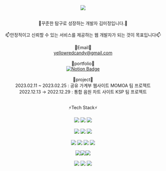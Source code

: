 
<div align="center">
    <img src="https://capsule-render.vercel.app/api?type=shark&color=gradient&height=300&section=header&text=Hello%20I'm%20mijeong%20Kim&fontSize=60&animation=fadeIn">
    <br><br>
<!-- ![header](https://capsule-render.vercel.app/api?type=shark&color=gradient&height=300&section=header&text=Hello%20I'm%20mijeong%20Kim&fontSize=60&animation=fadeIn)
 -->

🌱꾸준한 탐구로 성장하는 개발자 김미정입니다.🌱
<br><br>
📫안정적이고 신뢰할 수 있는 서비스를 제공하는 웹 개발자가 되는 것이 목표입니다📫
<br><br>
💌Email💌<br>
yellowredcandy@gmail.com
    <br><br>
💛portfolio💛<br>
[![Notion Badge](https://img.shields.io/badge/-Notion-000000?style=flat-square&logo=notion&logoColor=white&link=https://seen-hamburger-ce8.notion.site/8209f5522e37443b8718d918c267c5cc)](https://seen-hamburger-ce8.notion.site/8209f5522e37443b8718d918c267c5cc)
    <br><br>
🧡project🧡<br>
2023.02.11 ~ 2023.02.25 : 공유 가계부 웹사이트 MOMOA 팀 프로젝트<br>
2022.12.13 → 2022.12.29 : 통합 음원 차트 사이트 KSP 팀 프로젝트 <br><br>
    
⚡Tech Stack⚡<br><br>
<img src="https://img.shields.io/badge/Node.js-339933?style=for-the-badge&logo=Node.js&logoColor=black">
<img src="https://img.shields.io/badge/Express-000000?style=for-the-badge&logo=Express&logoColor=black">
<img src="https://img.shields.io/badge/JavaScript-F7DF1E?style=for-the-badge&logo=JavaScript&logoColor=black">
<br><br>
<img src="https://img.shields.io/badge/html-E34F26?style=for-the-badge&logo=html5&logoColor=black">
<img src="https://img.shields.io/badge/CSS3-1572B6?style=for-the-badge&logo=CSS3&logoColor=black">
<img src="https://img.shields.io/badge/Sequelize-52B0E7?style=for-the-badge&logo=Sequelize&logoColor=black">
<br><br>
<img src="https://img.shields.io/badge/Java-1572B6?style=for-the-badge&logo=Java&logoColor=black">
<img src="https://img.shields.io/badge/Spring Boot-6DB33F?style=for-the-badge&logo=Spring Boot&logoColor=black">
<img src="https://img.shields.io/badge/Socket.io-010101?style=for-the-badge&logo=Socket.io&logoColor=black">
<img src="https://img.shields.io/badge/Axios-5A29E4?style=for-the-badge&logo=Axios&logoColor=black">

<img src="https://img.shields.io/badge/React-61DAFB?style=for-the-badge&logo=React&logoColor=black"><img src="https://img.shields.io/badge/jQuery-0769AD?style=for-the-badge&logo=jQuery&logoColor=black"><img src="https://img.shields.io/badge/TypeScript-3178C6?style=for-the-badge&logo=TypeScript&logoColor=black">
    <br><br>
<img src="https://img.shields.io/badge/MySQL-4479A1?style=for-the-badge&logo=MySQL&logoColor=black">
<img src="https://img.shields.io/badge/Amazon EC2-FF9900?style=for-the-badge&logo=Amazon EC2&logoColor=black">
<img src="https://img.shields.io/badge/Amazon AWS-232F3E?style=for-the-badge&logo=Amazon AWS&logoColor=black">

   
</div>
<!--  ![mijeongkim3's github stats](https://github-readme-stats.vercel.app/api?username=mijeongkim3&show_icons=true) -->
<!--
**mijeongkim3/mijeongkim3** is a ✨ _special_ ✨ repository because its `README.md` (this file) appears on your GitHub profile.

Here are some ideas to get you started:

- 🔭 I’m currently working on ...
- 🌱 I’m currently learning ...
- 👯 I’m looking to collaborate on ...
- 🤔 I’m looking for help with ...
- 💬 Ask me about ...
- 📫 How to reach me: ...
- 😄 Pronouns: ...
- ⚡ Fun fact: ...
-->
